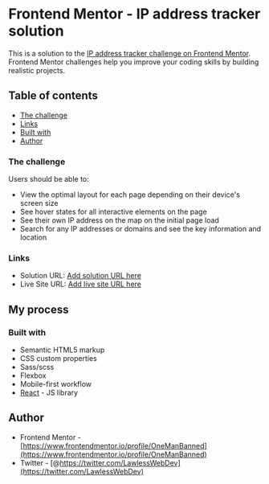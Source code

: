 # Frontend Mentor - IP address tracker solution

This is a solution to the [IP address tracker challenge on Frontend Mentor](https://www.frontendmentor.io/challenges/ip-address-tracker-I8-0yYAH0). Frontend Mentor challenges help you improve your coding skills by building realistic projects. 

## Table of contents

  - [The challenge](#the-challenge)  
  - [Links](#links)
  - [Built with](#built-with)
  - [Author](#author)

### The challenge

Users should be able to:

- View the optimal layout for each page depending on their device's screen size
- See hover states for all interactive elements on the page
- See their own IP address on the map on the initial page load
- Search for any IP addresses or domains and see the key information and location

### Links

- Solution URL: [Add solution URL here](https://your-solution-url.com)
- Live Site URL: [Add live site URL here](https://your-live-site-url.com)

## My process

### Built with

- Semantic HTML5 markup
- CSS custom properties
- Sass/scss
- Flexbox
- Mobile-first workflow
- [React](https://reactjs.org/) - JS library


## Author

- Frontend Mentor - [https://www.frontendmentor.io/profile/OneManBanned](https://www.frontendmentor.io/profile/OneManBanned)
- Twitter - [@https://twitter.com/LawlessWebDev](https://twitter.com/LawlessWebDev)

